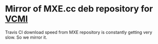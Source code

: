 # Mirror of MXE.cc deb repository for [VCMI](https://github.com/vcmi/vcmi)

Travis CI download speed from MXE repository is constantly getting very slow. So we mirror it.
